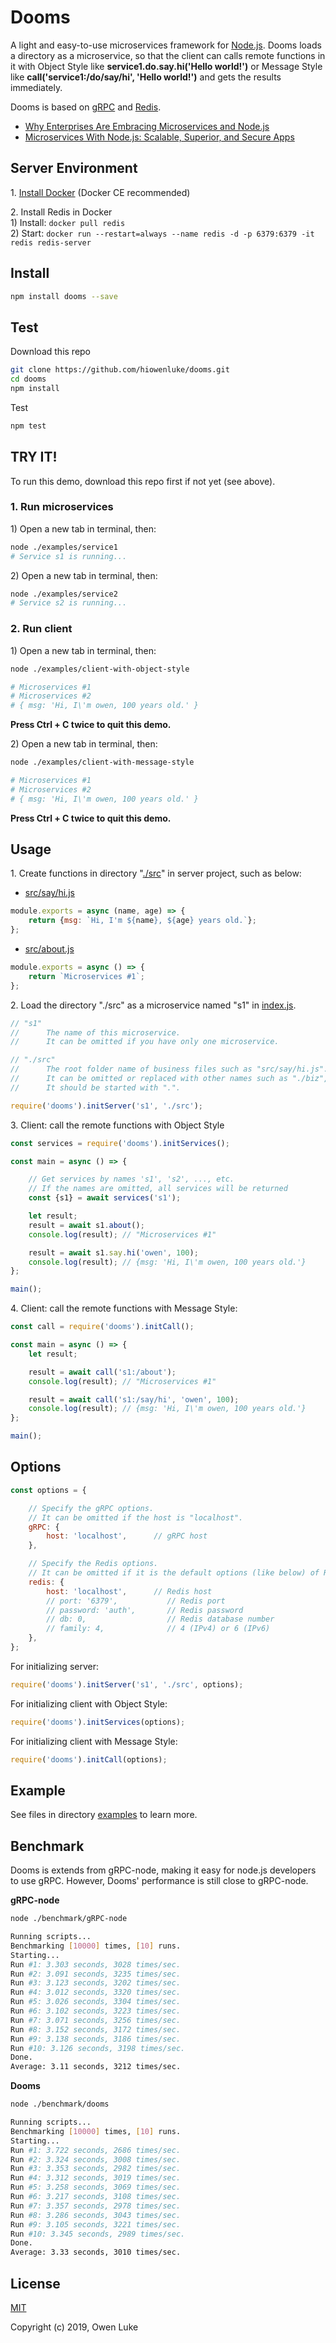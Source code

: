
# Dooms

A light and easy-to-use microservices framework for [Node.js](https://nodejs.org). Dooms loads a directory as a microservice, so that the client can calls remote functions in it with Object Style like **service1.do.say.hi('Hello world!')** or Message Style like **call('service1:/do/say/hi', 'Hello world!')** and gets the results immediately. 

Dooms is based on [gRPC](https://grpc.io) and [Redis](https://github.com/antirez/redis). 

* [Why Enterprises Are Embracing Microservices and Node.js](https://thenewstack.io/enterprises-embracing-microservices-node-js/)
* [Microservices With Node.js: Scalable, Superior, and Secure Apps](https://dzone.com/articles/microservices-with-nodejs-scalable-superior-and-se)

## Server Environment

1\. [Install Docker](https://docs.docker.com/v17.09/engine/installation/#supported-platforms) (Docker CE recommended)

2\. Install Redis in Docker  
1\) Install: `docker pull redis`  
2\) Start: `docker run --restart=always --name redis -d -p 6379:6379 -it redis redis-server`   

## Install

```sh
npm install dooms --save
```

## Test

Download this repo

```sh
git clone https://github.com/hiowenluke/dooms.git
cd dooms
npm install
```

Test

```sh
npm test
```

## TRY IT!

To run this demo, download this repo first if not yet (see above).

### 1. Run microservices

1\) Open a new tab in terminal, then:

```sh
node ./examples/service1
# Service s1 is running...
```

2\) Open a new tab in terminal, then:

```sh
node ./examples/service2
# Service s2 is running...
```

### 2. Run client

1\) Open a new tab in terminal, then:

```sh
node ./examples/client-with-object-style

# Microservices #1
# Microservices #2
# { msg: 'Hi, I\'m owen, 100 years old.' }
```

**Press Ctrl + C twice to quit this demo.**

2\) Open a new tab in terminal, then:

```sh
node ./examples/client-with-message-style

# Microservices #1
# Microservices #2
# { msg: 'Hi, I\'m owen, 100 years old.' }
```

**Press Ctrl + C twice to quit this demo.**

## Usage

1\. Create functions in directory "[./src](./examples/service1/src)" in server project, such as below:

* [src/say/hi.js](./examples/service1/src/say/hi.js)
```js
module.exports = async (name, age) => {
    return {msg: `Hi, I'm ${name}, ${age} years old.`};
};
```

* [src/about.js](./examples/service1/src/about.js)
```js
module.exports = async () => {
    return `Microservices #1`;
};
```

2\. Load the directory "./src" as a microservice named "s1" in [index.js](./examples/service1/index.js).

```js
// "s1"
//      The name of this microservice.
//      It can be omitted if you have only one microservice.

// "./src"
//      The root folder name of business files such as "src/say/hi.js".
//      It can be omitted or replaced with other names such as "./biz", "./src", etc.
//      It should be started with ".".

require('dooms').initServer('s1', './src');
```

3\. Client: call the remote functions with Object Style

```js
const services = require('dooms').initServices();

const main = async () => {

    // Get services by names 's1', 's2', ..., etc.
    // If the names are omitted, all services will be returned
    const {s1} = await services('s1');

    let result;
    result = await s1.about();
    console.log(result); // "Microservices #1"

    result = await s1.say.hi('owen', 100);
    console.log(result); // {msg: 'Hi, I\'m owen, 100 years old.'}
};

main();
```

4\. Client: call the remote functions with Message Style:

```js
const call = require('dooms').initCall();

const main = async () => {
    let result;

    result = await call('s1:/about');
    console.log(result); // "Microservices #1"

    result = await call('s1:/say/hi', 'owen', 100);
    console.log(result); // {msg: 'Hi, I\'m owen, 100 years old.'}
};

main();
```

## Options

```js
const options = {

    // Specify the gRPC options.
    // It can be omitted if the host is "localhost".
    gRPC: {
        host: 'localhost',      // gRPC host
    },

    // Specify the Redis options.
    // It can be omitted if it is the default options (like below) of Redis.
    redis: {
        host: 'localhost',      // Redis host
        // port: '6379',           // Redis port
        // password: 'auth',       // Redis password
        // db: 0,                  // Redis database number
        // family: 4,              // 4 (IPv4) or 6 (IPv6)
    },
};
```

For initializing server:
```js
require('dooms').initServer('s1', './src', options);
```

For initializing client with Object Style:
```js
require('dooms').initServices(options);
```

For initializing client with Message Style:
```js
require('dooms').initCall(options);
```

## Example

See files in directory [examples](./examples) to learn more.

## Benchmark

Dooms is extends from gRPC-node, making it easy for node.js developers to use gRPC. However, Dooms' performance is still close to gRPC-node.

**gRPC-node**

```sh
node ./benchmark/gRPC-node
```
```sh
Running scripts...
Benchmarking [10000] times, [10] runs.
Starting...
Run #1: 3.303 seconds, 3028 times/sec.
Run #2: 3.091 seconds, 3235 times/sec.
Run #3: 3.123 seconds, 3202 times/sec.
Run #4: 3.012 seconds, 3320 times/sec.
Run #5: 3.026 seconds, 3304 times/sec.
Run #6: 3.102 seconds, 3223 times/sec.
Run #7: 3.071 seconds, 3256 times/sec.
Run #8: 3.152 seconds, 3172 times/sec.
Run #9: 3.138 seconds, 3186 times/sec.
Run #10: 3.126 seconds, 3198 times/sec.
Done.
Average: 3.11 seconds, 3212 times/sec.
```

**Dooms**

```sh
node ./benchmark/dooms
```
```sh
Running scripts...
Benchmarking [10000] times, [10] runs.
Starting...
Run #1: 3.722 seconds, 2686 times/sec.
Run #2: 3.324 seconds, 3008 times/sec.
Run #3: 3.353 seconds, 2982 times/sec.
Run #4: 3.312 seconds, 3019 times/sec.
Run #5: 3.258 seconds, 3069 times/sec.
Run #6: 3.217 seconds, 3108 times/sec.
Run #7: 3.357 seconds, 2978 times/sec.
Run #8: 3.286 seconds, 3043 times/sec.
Run #9: 3.105 seconds, 3221 times/sec.
Run #10: 3.345 seconds, 2989 times/sec.
Done.
Average: 3.33 seconds, 3010 times/sec.
```


## License

[MIT](LICENSE)

Copyright (c) 2019, Owen Luke
